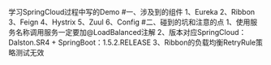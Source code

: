 学习SpringCloud过程中写的Demo
#一、涉及到的组件
1、Eureka
2、Ribbon
3、Feign
4、Hystrix
5、Zuul
6、Config
#二、碰到的坑和注意的点
1、使用服务名称调用服务一定要加@LoadBalanced注解
2、版本对应SpringCloud：Dalston.SR4 + SpringBoot：1.5.2.RELEASE
3、Ribbon的负载均衡RetryRule策略测试无效	
